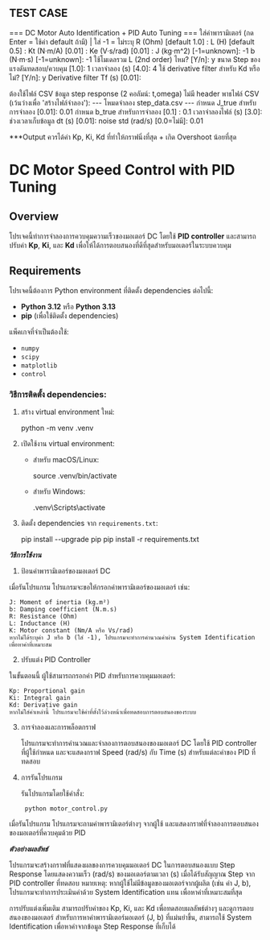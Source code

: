 ## TEST CASE

=== DC Motor Auto Identification + PID Auto Tuning ===
ใส่ค่าพารามิเตอร์ (กด Enter = ใช้ค่า default ถ้ามี) | ใส่ -1 = ไม่ระบุ
R (Ohm) [default 1.0] : 
L (H) [default 0.5]   : 
Kt (N·m/A) [0.01]     : 
Ke (V·s/rad) [0.01]   : 
J (kg·m^2) [-1=unknown]: -1
b (N·m·s)  [-1=unknown]: -1
ใช้โมเดลรวม L (2nd order) ไหม? [Y/n]: y
ขนาด Step ของแรงดันทดสอบ/ควบคุม [1.0]: 1
เวลาจำลอง (s) [4.0]: 4
ใช้ derivative filter สำหรับ Kd หรือไม่? [Y/n]: y
Derivative filter Tf (s) [0.01]: 

ต้องใช้ไฟล์ CSV ข้อมูล step response (2 คอลัมน์: t,omega) ไม่มี header
พาธไฟล์ CSV (เว้นว่างเพื่อ 'สร้างไฟล์จำลอง'): 
--- โหมดจำลอง step_data.csv ---
กำหนด J_true สำหรับการจำลอง [0.01]: 0.01
กำหนด b_true สำหรับการจำลอง [0.1] : 0.1
เวลาจำลองไฟล์ (s) [3.0]: 
ช่วงเวลาเก็บข้อมูล dt (s) [0.01]: 
noise std (rad/s) [0.0=ไม่มี]: 0.01

***Output ควรได้ค่า Kp, Ki, Kd ที่ทำให้กราฟนิ่งที่สุด + เกิด Overshoot น้อยที่สุด

# DC Motor Speed Control with PID Tuning

## Overview
โปรเจคนี้ทำการจำลองการควบคุมความเร็วของมอเตอร์ DC โดยใช้ **PID controller** และสามารถปรับค่า **Kp**, **Ki**, และ **Kd** เพื่อให้ได้การตอบสนองที่ดีที่สุดสำหรับมอเตอร์ในระบบควบคุม

## Requirements
โปรเจคนี้ต้องการ Python environment ที่ติดตั้ง dependencies ต่อไปนี้:

- **Python 3.12** หรือ **Python 3.13**
- **pip** (เพื่อใช้ติดตั้ง dependencies)

แพ็คเกจที่จำเป็นต้องใช้:
- `numpy`
- `scipy`
- `matplotlib`
- `control`

### วิธีการติดตั้ง dependencies:
1. สร้าง virtual environment ใหม่:

    python -m venv .venv

2. เปิดใช้งาน virtual environment:

    - สำหรับ macOS/Linux:

        source .venv/bin/activate

    - สำหรับ Windows:

        .venv\Scripts\activate

3. ติดตั้ง dependencies จาก `requirements.txt`:

    pip install --upgrade pip
    pip install -r requirements.txt

*****วิธีการใช้งาน*****

1. ป้อนค่าพารามิเตอร์ของมอเตอร์ DC

เมื่อรันโปรแกรม โปรแกรมจะขอให้กรอกค่าพารามิเตอร์ของมอเตอร์ เช่น:

    J: Moment of inertia (kg.m²)
    b: Damping coefficient (N.m.s)
    R: Resistance (Ohm)
    L: Inductance (H)
    K: Motor constant (Nm/A หรือ Vs/rad)
    หากไม่ได้ระบุค่า J หรือ b (ใส่ -1), โปรแกรมจะทำการคำนวณค่าผ่าน System Identification เพื่อหาค่าที่เหมาะสม

2. ปรับแต่ง PID Controller

ในขั้นตอนนี้ ผู้ใช้สามารถกรอกค่า PID สำหรับการควบคุมมอเตอร์:

    Kp: Proportional gain
    Ki: Integral gain
    Kd: Derivative gain
    หากไม่ใส่ค่าเหล่านี้ โปรแกรมจะใช้ค่าที่ตั้งไว้ล่วงหน้าเพื่อทดสอบการตอบสนองของระบบ

3. การจำลองและการพล็อตกราฟ

    โปรแกรมจะทำการคำนวณและจำลองการตอบสนองของมอเตอร์ DC โดยใช้ PID controller ที่ผู้ใช้กำหนด และจะแสดงกราฟ Speed (rad/s) กับ Time (s) สำหรับแต่ละค่าของ PID ที่ทดสอบ

4. การรันโปรแกรม

    รันโปรแกรมโดยใช้คำสั่ง:

        python motor_control.py

เมื่อรันโปรแกรม โปรแกรมจะถามค่าพารามิเตอร์ต่างๆ จากผู้ใช้ และแสดงกราฟที่จำลองการตอบสนองของมอเตอร์ที่ควบคุมด้วย PID

*****ตัวอย่างผลลัพธ์*****

โปรแกรมจะสร้างกราฟที่แสดงผลของการควบคุมมอเตอร์ DC ในการตอบสนองแบบ Step Response โดยแสดงความเร็ว (rad/s) ของมอเตอร์ตามเวลา (s) เมื่อได้รับสัญญาณ Step จาก PID controller ที่ทดสอบ
หมายเหตุ: หากผู้ใช้ไม่มีข้อมูลของมอเตอร์จากผู้ผลิต (เช่น ค่า J, b), โปรแกรมจะทำการประเมินค่าด้วย System Identification แทน เพื่อหาค่าที่เหมาะสมที่สุด

การปรับแต่งเพิ่มเติม
    สามารถปรับค่าของ Kp, Ki, และ Kd เพื่อทดสอบผลลัพธ์ต่างๆ และดูการตอบสนองของมอเตอร์
    สำหรับการหาค่าพารามิเตอร์มอเตอร์ (J, b) ที่แม่นยำขึ้น, สามารถใช้ System Identification เพื่อหาค่าจากข้อมูล Step Response ที่เก็บได้
